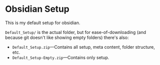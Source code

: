 # Obsidian Setup

This is my default setup for obsidian.

`Default_Setup/` is the actual folder, but for ease-of-downloading (and because git doesn't like showing empty folders) there's also:

- `Default_Setup.zip`—Contains all setup, meta content, folder structure, etc.
- `Default_Setup-Empty.zip`—Contains only setup.
